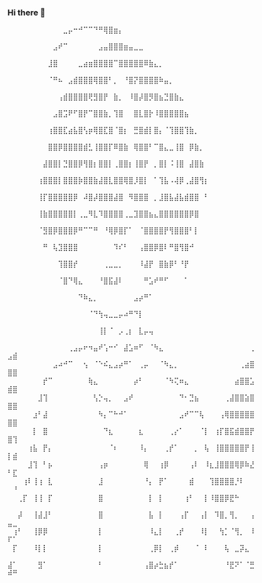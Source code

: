 ### Hi there 👋
⠀⠀⠀⠀⠀⠀⠀⠀⠀⠀⠀⣀⡤⠒⠚⠉⠉⠙⠛⢿⣿⣶⡄⠀⠀⠀⠀⠀⠀⠀⠀⠀⠀⠀⠀⠀⠀⠀⠀⠀⠀⠀⠀⠀⠀⠀⠀⠀⠀⠀⠀
⠀⠀⠀⠀⠀⠀⠀⠀⠀⣠⠞⠉⠀⠀⠀⠀⠀⠀⣠⣤⣿⣿⣿⣶⣤⣀⣀⠀⠀⠀⠀⠀⠀⠀⠀⠀⠀⠀⠀⠀⠀⠀⠀⠀⠀⠀⠀⠀⠀⠀⠀
⠀⠀⠀⠀⠀⠀⠀⠀⣸⣿⠀⠀⠀⠀⣀⣴⣶⣿⣿⣿⣿⠉⣿⣿⣿⣿⣿⠿⣷⣄⡀⠀⠀⠀⠀⠀⠀⠀⠀⠀⠀⠀⠀⠀⠀⠀⠀⠀⠀⠀⠀
⠀⠀⠀⠀⠀⠀⠀⠀⠈⠛⠦⠀⣠⣾⣿⣿⣿⢿⣿⣿⠃⡀⠀⠘⣿⡝⣿⣿⣿⣿⠷⣤⡀⠀⠀⠀⠀⠀⠀⠀⠀⠀⠀⠀⠀⠀⠀⠀⠀⠀⠀
⠀⠀⠀⠀⠀⠀⠀⠀⠀⠀⢠⣾⣿⣿⣿⣿⢟⣻⣿⡟⠀⣷⡀⠀⠸⣿⡼⣿⡻⣿⣦⣙⣿⣷⣄⠀⠀⠀⠀⠀⠀⠀⠀⠀⠀⠀⠀⠀⠀⠀⠀
⠀⠀⠀⠀⠀⠀⠀⠀⠀⣠⣿⣩⠟⠋⣿⡟⠉⣿⣿⣷⡀⢹⣿⠀⠀⣿⣇⣿⡗⠸⣿⣿⣿⣿⣿⣦⠀⠀⠀⠀⠀⠀⠀⠀⠀⠀⠀⠀⠀⠀⠀
⠀⠀⠀⠀⠀⠀⠀⠀⢰⣿⣿⣏⣴⣧⣿⢣⡶⢿⣿⣏⣿⠈⣿⡆⠀⣛⣿⣾⡇⣿⡄⠈⢹⣿⣿⢹⣷⡀⠀⠀⠀⠀⠀⠀⠀⠀⠀⠀⠀⠀⠀
⠀⠀⠀⠀⠀⠀⠀⠀⣿⣿⡿⣿⣿⣿⣿⣾⣃⢸⣿⣿⡏⠿⣿⣷⠀⢿⣿⣿⠃⠉⣿⣄⣀⢸⣿⠀⡿⣷⡀⠀⠀⠀⠀⠀⠀⠀⠀⠀⠀⠀⠀
⠀⠀⠀⠀⠀⠀⠀⣼⣿⣿⡇⣙⣿⣿⡿⢻⣿⡆⣿⣿⡇⢀⣿⣿⡆⢸⣿⡟⠀⡀⣿⡇⠨⢸⣿⠀⣼⣿⣷⠀⠀⠀⠀⠀⠀⠀⠀⠀⠀⠀⠀
⠀⠀⠀⠀⠀⠀⢰⣿⣿⣿⡇⣿⣿⣿⡷⣿⣿⣷⣼⣿⣇⣿⣿⢿⣿⡸⣿⡇⠀⠁⢹⣧⠠⢼⡿⢀⣼⣿⢻⡆⠀⠀⠀⠀⠀⠀⠀⠀⠀⠀⠀
⠀⠀⠀⠀⠀⠀⢸⡏⣿⣿⣿⣿⣿⡿⠀⠼⣿⡼⣿⣿⣿⣼⣿⠀⠻⣿⣿⣿⠀⡀⣸⣿⣧⣼⣧⣾⣿⣿⠀⠃⠀⠀⠀⠀⠀⠀⠀⠀⠀⠀⠀
⠀⠀⠀⠀⠀⠀⢸⣷⣿⣿⣿⣿⣿⡇⢀⣀⠻⣇⠹⣿⣿⣿⣿⢀⣀⣹⣿⣿⣦⣄⣿⣿⣿⣿⣿⣿⡿⣿⠀⠀⠀⠀⠀⠀⠀⠀⠀⠀⠀⠀⠀
⠀⠀⠀⠀⠀⠀⠈⣻⣿⡿⣿⣿⣿⡿⠛⠉⠉⠛⠀⠘⢿⡿⣿⡏⠁⠀⠈⣿⣿⣿⣿⡟⢻⣿⣿⣿⠃⡇⠀⠀⠀⠀⠀⠀⠀⠀⠀⠀⠀⠀⠀
⠀⠀⠀⠀⠀⠀⠀⠛⠀⢧⣹⣿⣿⣿⠀⠀⠀⠀⠀⠀⠀⠹⠎⠃⠀⠀⢠⣿⣿⡿⣿⠇⠛⣿⢻⣿⠚⠀⠀⠀⠀⠀⠀⠀⠀⠀⠀⠀⠀⠀⠀
⠀⠀⠀⠀⠀⠀⠀⠀⠀⠀⢹⣿⣿⡞⠀⠀⠀⠀⠀⢀⣀⣀⡀⠀⠀⠀⠸⣼⡟⠀⣿⣷⡿⠃⠘⡟⠀⠀⠀⠀⠀⠀⠀⠀⠀⠀⠀⠀⠀⠀⠀
⠀⠀⠀⠀⠀⠀⠀⠀⠀⠀⠈⣿⠙⢿⣄⠀⠀⠀⠘⣿⣯⣼⠇⠀⠀⠀⠀⠛⣡⠞⠛⠋⠀⠀⠀⠁⠀⠀⠀⠀⠀⠀⠀⠀⠀⠀⠀⠀⠀⠀⠀
⠀⠀⠀⠀⠀⠀⠀⠀⠀⠀⠀⠀⠀⠀⠙⠷⣄⡀⠀⠀⠀⠀⠀⠀⠀⣠⡴⠛⠁⠀⠀⠀⠀⠀⠀⠀⠀⠀⠀⠀⠀⠀⠀⠀⠀⠀⠀⠀⠀⠀⠀
⠀⠀⠀⠀⠀⠀⠀⠀⠀⠀⠀⠀⠀⠀⠀⠀⠈⠙⢳⢤⣀⣀⡤⠴⠛⠙⡇⠀⠀⠀⠀⠀⠀⠀⠀⠀⠀⠀⠀⠀⠀⠀⠀⠀⠀⠀⠀⠀⠀⠀⠀
⠀⠀⠀⠀⠀⠀⠀⠀⠀⠀⠀⠀⠀⠀⠀⠀⠀⠀⢸⡇⠈⠀⡠⢀⡆⠀⣇⡤⢤⠀⠀⠀⠀⠀⠀⠀⠀⠀⠀⠀⠀⠀⠀⠀⠀⠀⠀⠀⠀⠀⠀
⠀⠀⠀⠀⠀⠀⠀⠀⠀⠀⠀⠀⢀⣠⡤⠖⠲⣤⠞⢡⠒⠊⠀⣼⣡⠶⠋⠀⠈⠳⣄⠀⠀⠀⠀⠀⠀⠀⠀⠀⠀⠀⠀⠀⠀⠀⠀⠀⢀⣠⣾
⠀⠀⠀⠀⠀⠀⠀⠀⠀⣠⠴⠚⠉⠀⠀⢢⠀⠈⠑⠮⣄⣠⡴⠛⠁⠀⢀⡤⠀⠀⠈⠳⣄⡀⠀⠀⠀⠀⠀⠀⠀⠀⠀⠀⠀⠀⢀⣴⣿⣿⣿
⠀⠀⠀⠀⠀⠀⠀⡞⠉⠀⠀⠀⠀⠀⠀⠀⢷⣄⠀⠀⠀⠀⠀⠀⠀⡴⠃⠀⠀⠀⠀⠈⠳⢍⠶⣄⠀⠀⠀⠀⠀⠀⠀⠀⠀⣴⣿⣿⣡⣾⣿
⠀⠀⠀⠀⠀⠀⣸⢹⠀⠀⠀⠀⠀⠀⠀⠀⠀⢣⡑⢤⡀⠀⠀⣠⠞⠀⠀⠀⠀⠀⠀⠀⠀⠀⠙⠂⣙⣦⠀⠀⠀⠀⠀⢀⣼⣿⣿⣵⣿⣿⣿
⠀⠀⠀⠀⠀⣰⠃⣼⠀⠀⠀⠀⠀⠀⠀⠀⠀⠀⠳⡄⠉⠓⠚⠁⠀⠀⠀⠀⠀⠀⠀⠀⠀⠀⣠⠞⠉⠉⢧⠀⠀⠀⢠⢿⣿⣿⣿⣿⣿⣿⣿
⠀⠀⠀⠀⠀⡇⠀⣿⠀⠀⠀⠀⠀⠀⠀⠀⠀⠀⠀⠙⣆⠀⠀⠀⠀⠀⣆⠀⠀⠀⠀⠀⢀⡔⠁⠀⠀⠀⠈⡇⠀⢰⡏⣿⣯⣾⣿⣿⡟⣿⢹
⠀⠀⠀⠀⢰⣧⠀⡟⡄⠀⠀⠀⠀⠀⠀⠀⠀⠀⠀⠀⠈⠆⠀⠀⠀⠀⠸⡄⠀⠀⠀⢀⡞⠁⠀⠀⠀⡀⠀⢧⠀⢸⣿⣿⣿⣿⣿⡟⢸⡇⣾
⠀⠀⠀⠀⣸⢹⠀⠃⡦⠀⠀⠀⠀⠀⠀⠀⠀⠀⢠⡶⠀⠀⠀⠀⠀⠀⠀⢿⠀⠀⢰⡿⠀⠀⠀⠀⢠⠇⠀⠸⣆⣸⣿⣿⣿⢿⡿⠷⣜⠃⣏
⠀⠀⠀⢰⠇⢸⢰⠀⣇⠀⠀⠀⠀⠀⠀⠀⠀⠀⣸⠀⠀⠀⠀⠀⠀⠀⠀⠘⡄⠀⡟⠁⠀⠀⠀⠀⣾⠀⠀⠀⢹⣿⣿⣿⣿⡘⠇⠀⠀⠀⠘
⠀⠀⢀⡏⠀⢸⢸⠀⡏⠀⠀⠀⠀⠀⠀⠀⠀⠀⣿⠀⠀⠀⠀⠀⠀⠀⠀⠀⡇⠀⡇⠀⠀⠀⠀⢰⠃⠀⠀⡇⠸⣿⣿⡿⣟⠓⠀⠀⠀⠀⠀
⠀⠀⡼⠀⠀⢸⣼⣸⠃⠀⠀⠀⠀⠀⠀⠀⠀⠀⣿⠀⠀⠀⠀⠀⠀⠀⠀⠀⣧⠀⡇⠀⠀⠀⢠⡏⠀⠀⢠⡇⠀⠹⣿⡀⢻⡀⠀⠀⢠⣤⣀
⠀⢰⠃⠀⠀⢸⡿⡿⠀⠀⠀⠀⠀⠀⠀⠀⠀⠀⡇⠀⠀⠀⠀⠀⠀⠀⠀⠀⠸⣄⡇⠀⠀⢀⡞⠀⠀⠀⠸⡇⠀⠀⢳⡁⠈⢻⡀⠀⠸⠏⠁
⠀⡏⠀⠀⠀⠸⡇⡇⠀⠀⠀⠀⠀⠀⠀⠀⠀⠀⡇⠀⠀⠀⠀⠀⠀⠀⠀⠀⢀⡿⡇⠀⢀⡾⠀⠀⠀⠈⠀⠇⠀⠀⠀⢧⠀⣀⡽⣄⠀⠀⠀
⣼⠁⠀⠀⠀⠀⣻⠁⠀⠀⠀⠀⠀⠀⠀⠀⠀⠀⠃⠀⠀⠀⠀⠀⠀⠀⠀⢠⣿⡴⣓⣦⡞⠁⠀⠀⠀⠀⠀⠀⠀⠀⠀⠘⣟⠝⠁⠈⣛⠾⠛


<!--
**achmadfaturrizky/achmadfaturrizky** is a ✨ _special_ ✨ repository because its `README.md` (this file) appears on your GitHub profile.

Here are some ideas to get you started:

- 🔭 I’m currently working on ...
- 🌱 I’m currently learning ...
- 👯 I’m looking to collaborate on ...
- 🤔 I’m looking for help with ...
- 💬 Ask me about ...
- 📫 How to reach me: ...
- 😄 Pronouns: ...
- ⚡ Fun fact: ...
-->
